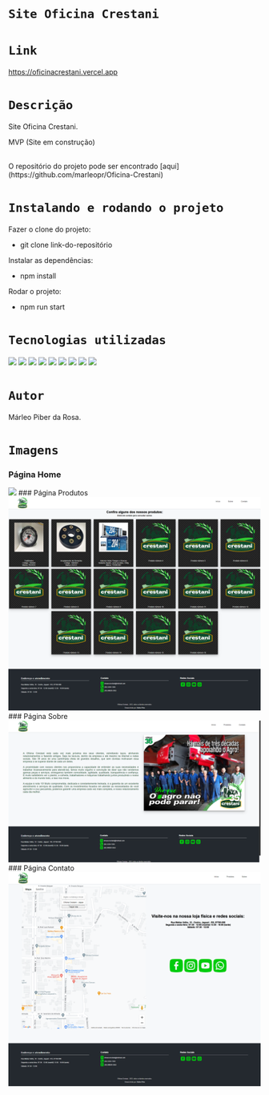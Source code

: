 # `Site Oficina Crestani`

# `Link`
https://oficinacrestani.vercel.app


# `Descrição`
Site Oficina Crestani.

MVP (Site em construção)

</br>
O repositório do projeto pode ser encontrado [aqui](https://github.com/marleopr/Oficina-Crestani)


# `Instalando e rodando o projeto`
Fazer o clone do projeto:
- git clone link-do-repositório

Instalar as dependências:
- npm install

Rodar o projeto:
- npm run start

# `Tecnologias utilizadas`
<div>
<img src="https://img.shields.io/badge/Visual_Studio_Code-0078D4?style=for-the-badge&logo=visual%20studio%20code&logoColor=white">
<img src="https://img.shields.io/badge/JavaScript-F7DF1E?style=for-the-badge&logo=javascript&logoColor=black">
<img src="https://img.shields.io/badge/HTML5-E34F26?style=for-the-badge&logo=html5&logoColor=white">
<img src="https://img.shields.io/badge/styled--components-DB7093?style=for-the-badge&logo=styled-components&logoColor=white">
<img src="https://img.shields.io/badge/React-20232A?style=for-the-badge&logo=react&logoColor=61DAFB">
<img src="https://img.shields.io/badge/GIT-E44C30?style=for-the-badge&logo=git&logoColor=white">
<img src="https://img.shields.io/badge/GitHub-100000?style=for-the-badge&logo=github&logoColor=white">
<img src="https://img.shields.io/badge/Markdown-000000?style=for-the-badge&logo=markdown&logoColor=white">
<img src="https://img.shields.io/badge/React_Router-CA4245?style=for-the-badge&logo=react-router&logoColor=white">
</div>

# `Autor`
Márleo Piber da Rosa.

# `Imagens`
### Página Home
<img src="src\assets\img\HomePage.png"/>
### Página Produtos
<img src="src\assets\img\ProdutosPage.png"/>
### Página Sobre
<img src="src\assets\img\SobrePage.png"/>
### Página Contato
<img src="src\assets\img\ContatoPage.png"/>